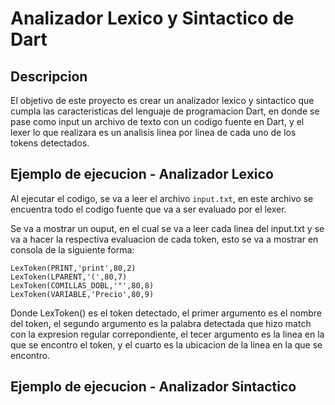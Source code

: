 # Analizador Lexico y Sintactico de Dart

## Descripcion
El objetivo de este proyecto es crear un analizador lexico y sintactico que cumpla las caracteristicas del lenguaje de programacion Dart, en donde se pase como input un archivo de texto con un codigo fuente en Dart, y el lexer lo que realizara es un analisis linea por linea de cada uno de los tokens detectados.

## Ejemplo de ejecucion - Analizador Lexico

Al ejecutar el codigo, se va a leer el archivo `input.txt`, en este archivo se encuentra todo el codigo fuente que va a ser evaluado por el lexer.

Se va a mostrar un ouput, en el cual se va a leer cada linea del input.txt y se va a hacer la respectiva evaluacion de cada token, esto se va a mostrar en consola de la siguiente forma:

```
LexToken(PRINT,'print',80,2)
LexToken(LPARENT,'(',80,7)
LexToken(COMILLAS_DOBL,'"',80,8)
LexToken(VARIABLE,'Precio',80,9)

```
Donde LexToken() es el token detectado, el primer argumento es el nombre del token, el segundo argumento es la palabra detectada que hizo match con la expresion regular correpondiente, el tecer argumento es la linea en la que se encontro el token, y el cuarto es la ubicacion de la linea en la que se encontro.

## Ejemplo de ejecucion - Analizador Sintactico
